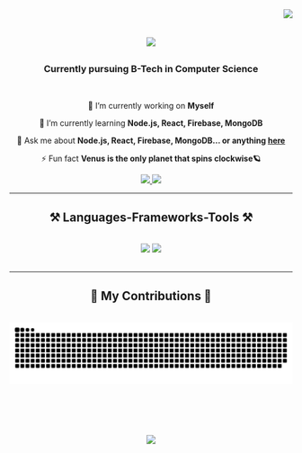 <img align="right" src="https://visitor-badge.laobi.icu/badge?page_id=arkatulk.arkatulk" />

<h1 align="center">
    <img src="https://readme-typing-svg.herokuapp.com/?font=Righteous&size=37&center=true&vCenter=true&width=500&height=70&duration=4000&lines=Hello+there+👋;+I'm+Atul+Krishna!;" />
</h1>

<h3 align="center">Currently pursuing B-Tech in Computer Science</h3>

<br/>

<div align="center">
 
 🔭 I’m currently working on **Myself**
 
 🌱 I’m currently learning **Node.js, React, Firebase, MongoDB**

 💬 Ask me about **Node.js, React, Firebase, MongoDB... or anything [here](https://github.com/arkatulk/arkatulk/issues)**

 ⚡ Fun fact **Venus is the only planet that spins clockwise🪐**
 
 </div>
 
<div align="center"> 
  <a href="mailto:atulkrishna463@gmail.com">
    <img src="https://img.shields.io/badge/Gmail-333333?style=for-the-badge&logo=gmail&logoColor=red" />
  </a>
  <a href="www.linkedin.com/in/atulkrishna" target="_blank">
    <img src="https://img.shields.io/badge/LinkedIn-0077B5?style=for-the-badge&logo=linkedin&logoColor=white" target="_blank" />
  </a>
  <!a href="https://arkatulk.github.io" target="_blank">
     <!img src="https://img.shields.io/badge/Portfolio-FF5722?style=for-the-badge&logo=todoist&logoColor=white" target="_blank" /> <!-- sqlite, safari, google-chrome are other good icon options -->
  </a>
</div>

 <hr/>
 
<h2 align="center">⚒️ Languages-Frameworks-Tools ⚒️</h2>
<br/>
<div align="center">
    <img src="https://skillicons.dev/icons?i=react,html,css,vscode,github,figma,git,r" />
    <img src="https://skillicons.dev/icons?i=python,javascript,firebase,mongodb,c,java,mysql" /><br>
</div>

<br/>
<hr/>

<div align="center">
  <h2>🐍 My Contributions 🐍</h2>
  <br>
  <img alt="snake eating my contributions" src="https://raw.githubusercontent.com/arkatulk/arkatulk/output/github-contribution-grid-snake.svg" />
  
  <br/><br/><br/>
</div>

<h3 align="center">
    <img src="https://readme-typing-svg.herokuapp.com/?font=Righteous&size=25&center=true&vCenter=true&width=500&height=70&duration=4000&lines=Thanks+for+visiting!+✌️;+Shoot+me+a+message+on+Linkedin!;I'm+always+down+to+collab+:)">
</h3>

<br/>

